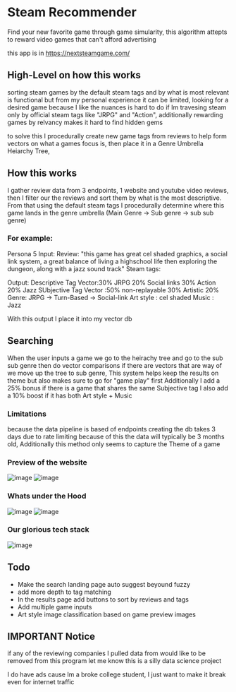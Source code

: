 # Steam Recommender 
Find your new favorite game through game simularity, this algorithm attepts to reward video games that can't afford advertising

this app is in https://nextsteamgame.com/ 
## High-Level on how this works 
sorting steam games by the default steam tags and by what is most relevant is functional but from my personal experience it can be limited, looking for a desired game because I like the nuances is hard to do if Im travesing steam only by official steam tags like "JRPG" and "Action", additionally rewarding games by relvancy makes it hard to find hidden gems

to solve this I procedurally create new game tags from reviews to help form vectors on what a games focus is, then place it in a Genre Umbrella Heiarchy Tree,

## How this works
I gather review data from 3 endpoints, 1 website and youtube video reviews, then I filter our the reviews and sort them by what is the most descriptive. From that using the default steam tags I procedurally determine where this game lands in the genre umbrella (Main Genre -> Sub genre -> sub sub genre) 

### For example: 
Persona 5 
Input: 
 Review:
 "this game has great cel shaded graphics, a social link system, a great balance of living a highschool life then exploring the dungeon, along with a jazz sound track" 
 Steam tags:

Output: 
Descriptive Tag Vector:30% JRPG 20% Social links 30% Action 20% Jazz
SUbjective Tag Vector :50% non-replayable 30% Artistic 20%
Genre: JRPG -> Turn-Based -> Social-link 
Art style : cel shaded 
Music : Jazz 

With this output I place it into my vector db

## Searching 
When the user inputs a game we go to the heirachy tree and go to the sub sub genre then do vector comparisons if there are vectors that are way of we move up the tree to sub genre, This system helps keep the results on theme but also makes sure to go for "game play" first
Additionally I add a 25% bonus if there is a game that shares the same Subjective tag
I also add a 10% boost if it has both Art style + Music

### Limitations
because the data pipeline is based of endpoints creating the db takes 3 days due to rate limiting because of this the data will typically be 3 months old, Additionally this method only seems to capture the Theme of a game

### Preview of the website 
![image](https://github.com/user-attachments/assets/91219a29-adab-4cfc-abee-3a462741dcaf)
![image](https://github.com/user-attachments/assets/722b1706-3bd8-48d8-8eb5-934d260a3fbd)

### Whats under the Hood
![image](https://github.com/user-attachments/assets/b1e3cb2b-4166-4313-b554-713aa32edf32)
![image](https://github.com/user-attachments/assets/10b85291-8a23-406b-922b-6cc93554452c)


### Our glorious tech stack
![image](https://github.com/user-attachments/assets/2266a005-ea0d-4081-9836-69bc965eac51)

## Todo
- Make the search landing page auto suggest beyound fuzzy
- add more depth to tag matching
- In the results page add buttons to sort by reviews and tags
- Add multiple game inputs
- Art style image classification based on game preview images

## IMPORTANT Notice
if any of the reviewing companies I pulled data from would like to be removed from this program let me know
this is a silly data science project

I do have ads cause Im a broke college student, I just want to make it break even for internet traffic

